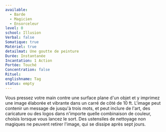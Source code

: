 ```yaml
---
available:
  - Barde
  - Magicien
  - Ensorceleur
level: 0
school: Illusion
Verbal: false
Somatique: true
Matériel: true
detailmat: Une goutte de peinture
Durée: Instantanée
Incantation: 1 Action
Portée: Touché
Concentration: false
Rituel:
englishname: Tag
status: empty
---
```

Vous pressez votre main contre une surface plane d'un objet et y imprimez une image élaborée et vibrante dans un carré de côté de 10 ft. L'image peut contenir un message de jusqu'à trois mots, et peut inclure de l'art, des caricature ou des logos dans n'importe quelle combinaison de couleur, choisis lorsque vous lancez le sort. Des ustensiles de nettoyage non magiques ne peuvent retirer l'image, qui se dissipe après sept jours.
